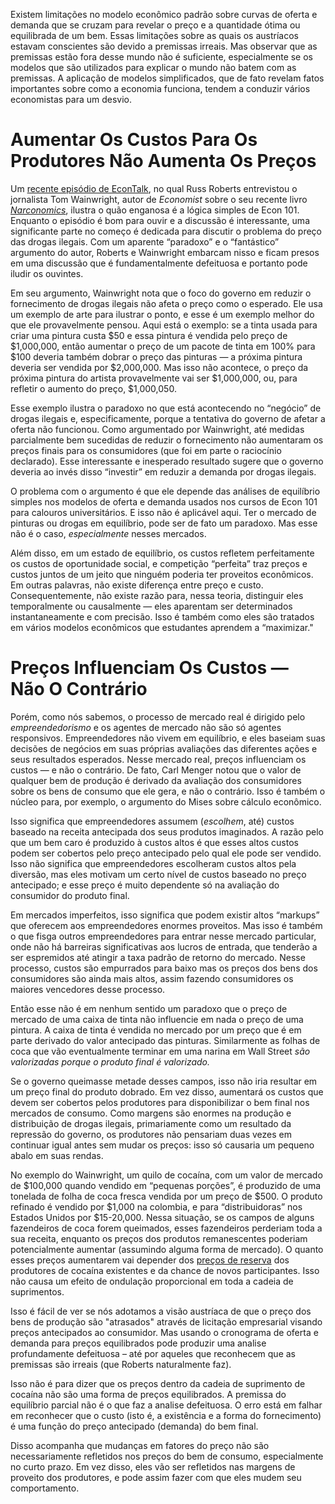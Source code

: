 Existem limitações no modelo econômico padrão sobre curvas de oferta e demanda que se cruzam para revelar o preço e a quantidade ótima ou equilibrada de um bem. Essas limitações sobre as quais os austríacos estavam conscientes são devido a premissas irreais. Mas observar que as premissas estão fora desse mundo não é suficiente, especialmente se os modelos que são utilizados para explicar o mundo não batem com as premissas. A aplicação de modelos simplificados, que de fato revelam fatos importantes sobre como a economia funciona, tendem a conduzir vários economistas para um desvio.

# Aumentar Os Custos Para Os Produtores Não Aumenta Os Preços

Um [recente episódio de EconTalk](http://www.econtalk.org/archives/2017/02/tom*wainwright.html), no qual Russ Roberts entrevistou o jornalista Tom Wainwright, autor de *Economist* sobre o seu recente livro *[Narconomics](https://www.amazon.com/Narconomics-How-Run-Drug-Cartel/dp/1610395832/?tag=misesinsti-20)*, ilustra o quão enganosa é a lógica simples de Econ 101. Enquanto o episódio é bom para ouvir e a discussão é interessante, uma significante parte no começo é dedicada para discutir o problema do preço das drogas ilegais. Com um aparente “paradoxo” e o “fantástico” argumento do autor, Roberts e Wainwright embarcam nisso e ficam presos em uma discussão que é fundamentalmente defeituosa e portanto pode iludir os ouvintes.

Em seu argumento, Wainwright nota que o foco do governo em reduzir o fornecimento de drogas ilegais não afeta o preço como o esperado. Ele usa um exemplo de arte para ilustrar o ponto, e esse é um exemplo melhor do que ele provavelmente pensou. Aqui está o exemplo: se a tinta usada para criar uma pintura custa $50 e essa pintura é vendida pelo preço de $1,000,000, então aumentar o preço de um pacote de tinta em 100% para $100 deveria também dobrar o preço das pinturas — a próxima pintura deveria ser vendida por $2,000,000. Mas isso não acontece, o preço da próxima pintura do artista provavelmente vai ser $1,000,000, ou, para refletir o aumento do preço, $1,000,050.

Esse exemplo ilustra o paradoxo no que está acontecendo no “negócio” de drogas ilegais e, especificamente, porque a tentativa do governo de afetar a oferta não funcionou. Como argumentado por Wainwright, até medidas parcialmente bem sucedidas de reduzir o fornecimento não aumentaram os preços finais para os consumidores (que foi em parte o raciocínio declarado). Esse interessante e inesperado resultado sugere que o governo deveria ao invés disso “investir” em reduzir a demanda por drogas ilegais.

O problema com o argumento é que ele depende das análises de equilíbrio simples nos modelos de oferta e demanda usados nos cursos de Econ 101 para calouros universitários. E isso não é aplicável aqui. Ter o mercado de pinturas ou drogas em equilíbrio, pode ser de fato um paradoxo. Mas esse não é o caso, *especialmente* nesses mercados.

Além disso, em um estado de equilíbrio, os custos refletem perfeitamente os custos de oportunidade social, e competição “perfeita” traz preços e custos juntos de um jeito que ninguém poderia ter proveitos econômicos. Em outras palavras, não existe diferença entre preço e custo. Consequentemente, não existe razão para, nessa teoria, distinguir eles temporalmente ou causalmente — eles aparentam ser determinados instantaneamente e com precisão. Isso é também como eles são tratados em vários modelos econômicos que estudantes aprendem a “maximizar."

# Preços Influenciam Os Custos — Não O Contrário

Porém, como nós sabemos, o processo de mercado real é dirigido pelo *empreendedorismo* e os agentes de mercado não são só agentes responsivos. Empreendedores não vivem em equilíbrio, e eles baseiam suas decisões de negócios em suas próprias avaliações das diferentes ações e seus resultados esperados. Nesse mercado real, preços influenciam os custos — e não o contrário. De fato, Carl Menger notou que o valor de qualquer bem de produção é derivado da avaliação dos consumidores sobre os bens de consumo que ele gera, e não o contrário. Isso é também o núcleo para, por exemplo, o argumento do Mises sobre cálculo econômico.

Isso significa que empreendedores assumem (*escolhem*, até) custos baseado na receita antecipada dos seus produtos imaginados. A razão pelo que um bem caro é produzido à custos altos é que esses altos custos podem ser cobertos pelo preço antecipado pelo qual ele pode ser vendido. Isso não significa que empreendedores escolheram custos altos pela diversão, mas eles motivam um certo nível de custos baseado no preço antecipado; e esse preço é muito dependente só na avaliação do consumidor do produto final.

Em mercados imperfeitos, isso significa que podem existir altos “markups” que oferecem aos empreendedores enormes proveitos. Mas isso é também o que fisga outros empreendedores para entrar nesse mercado particular, onde não há barreiras significativas aos lucros de entrada, que tenderão a ser espremidos até atingir a taxa padrão de retorno do mercado. Nesse processo, custos são empurrados para baixo mas os preços dos bens dos consumidores são ainda mais altos, assim fazendo consumidores os maiores vencedores desse processo.

Então esse não é em nenhum sentido um paradoxo que o preço de mercado de uma caixa de tinta não influencie em nada o preço de uma pintura. A caixa de tinta é vendida no mercado por um preço que é em parte derivado do valor antecipado das pinturas. Similarmente as folhas de coca que vão eventualmente terminar em uma narina em Wall Street *são valorizadas porque o produto final é valorizado.*

Se o governo queimasse metade desses campos, isso não iria resultar em um preço final do produto dobrado. Em vez disso, aumentará os custos que devem ser cobertos pelos produtores para disponibilizar o bem final nos mercados de consumo. Como margens são enormes na produção e distribuição de drogas ilegais, primariamente como um resultado da repressão do governo, os produtores não pensariam duas vezes em continuar igual antes sem mudar os preços: isso só causaria um pequeno abalo em suas rendas.

No exemplo do Wainwright, um quilo de cocaína, com um valor de mercado de $100,000 quando vendido em “pequenas porções”, é produzido de uma tonelada de folha de coca fresca vendida por um preço de $500. O produto refinado é vendido por $1,000 na colombia, e para “distribuidoras” nos Estados Unidos por $15-20,000. Nessa situação, se os campos de alguns fazendeiros de coca forem queimados, esses fazendeiros perderiam toda a sua receita, enquanto os preços dos produtos remanescentes poderiam potencialmente aumentar (assumindo alguma forma de mercado). O quanto esses preços aumentarem vai depender dos [preços de reserva](https://en.wikipedia.org/wiki/Reservation*price) dos produtores de cocaína existentes e da chance de novos participantes. Isso não causa um efeito de ondulação proporcional em toda a cadeia de suprimentos.

Isso é fácil de ver se nós adotamos a visão austríaca de que o preço dos bens de produção são "atrasados" através de licitação empresarial visando preços antecipados ao consumidor. Mas usando o cronograma de oferta e demanda para preços equilibrados pode produzir uma analise profundamente defeituosa – até por aqueles que reconhecem que as premissas são irreais (que Roberts naturalmente faz).

Isso não é para dizer que os preços dentro da cadeia de suprimento de cocaína não são uma forma de preços equilibrados. A premissa do equilíbrio parcial não é o que faz a analise defeituosa. O erro está em falhar em reconhecer que o custo (isto é, a existência e a forma do fornecimento) é uma função do preço antecipado (demanda) do bem final.

Disso acompanha que mudanças em fatores do preço não são necessariamente refletidos nos preços do bem de consumo, especialmente no curto prazo. Em vez disso, eles vão ser refletidos nas margens de proveito dos produtores, e pode assim fazer com que eles mudem seu comportamento.